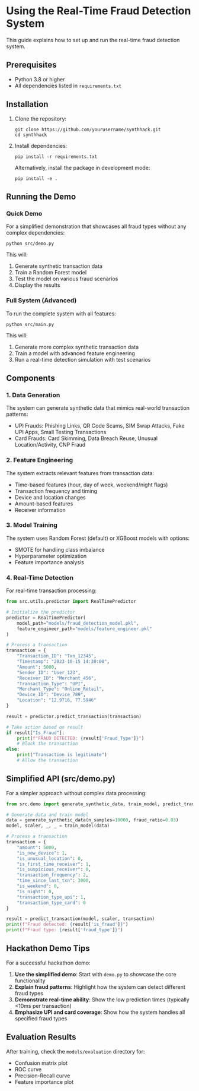 # Using the Real-Time Fraud Detection System

This guide explains how to set up and run the real-time fraud detection system.

## Prerequisites

- Python 3.8 or higher
- All dependencies listed in `requirements.txt`

## Installation

1. Clone the repository:
   ```
   git clone https://github.com/yourusername/synthhack.git
   cd synthhack
   ```

2. Install dependencies:
   ```
   pip install -r requirements.txt
   ```

   Alternatively, install the package in development mode:
   ```
   pip install -e .
   ```

## Running the Demo

### Quick Demo

For a simplified demonstration that showcases all fraud types without any complex dependencies:

```
python src/demo.py
```

This will:
1. Generate synthetic transaction data
2. Train a Random Forest model
3. Test the model on various fraud scenarios
4. Display the results

### Full System (Advanced)

To run the complete system with all features:

```
python src/main.py
```

This will:
1. Generate more complex synthetic transaction data
2. Train a model with advanced feature engineering
3. Run a real-time detection simulation with test scenarios

## Components

### 1. Data Generation

The system can generate synthetic data that mimics real-world transaction patterns:

- UPI Frauds: Phishing Links, QR Code Scams, SIM Swap Attacks, Fake UPI Apps, Small Testing Transactions
- Card Frauds: Card Skimming, Data Breach Reuse, Unusual Location/Activity, CNP Fraud

### 2. Feature Engineering

The system extracts relevant features from transaction data:

- Time-based features (hour, day of week, weekend/night flags)
- Transaction frequency and timing
- Device and location changes
- Amount-based features
- Receiver information

### 3. Model Training

The system uses Random Forest (default) or XGBoost models with options:

- SMOTE for handling class imbalance
- Hyperparameter optimization
- Feature importance analysis

### 4. Real-Time Detection

For real-time transaction processing:

```python
from src.utils.predictor import RealTimePredictor

# Initialize the predictor
predictor = RealTimePredictor(
    model_path="models/fraud_detection_model.pkl",
    feature_engineer_path="models/feature_engineer.pkl"
)

# Process a transaction
transaction = {
    "Transaction_ID": "Txn_12345",
    "Timestamp": "2023-10-15 14:30:00",
    "Amount": 5000,
    "Sender_ID": "User_123",
    "Receiver_ID": "Merchant_456",
    "Transaction_Type": "UPI",
    "Merchant_Type": "Online_Retail",
    "Device_ID": "Device_789",
    "Location": "12.9716, 77.5946"
}

result = predictor.predict_transaction(transaction)

# Take action based on result
if result["Is_Fraud"]:
    print(f"FRAUD DETECTED: {result['Fraud_Type']}")
    # Block the transaction
else:
    print("Transaction is legitimate")
    # Allow the transaction
```

## Simplified API (src/demo.py)

For a simpler approach without complex data processing:

```python
from src.demo import generate_synthetic_data, train_model, predict_transaction

# Generate data and train model
data = generate_synthetic_data(n_samples=10000, fraud_ratio=0.03)
model, scaler, _, _ = train_model(data)

# Process a transaction
transaction = {
    "amount": 5000,
    "is_new_device": 1,
    "is_unusual_location": 0,
    "is_first_time_receiver": 1,
    "is_suspicious_receiver": 0,
    "transaction_frequency": 2,
    "time_since_last_txn": 3000,
    "is_weekend": 0,
    "is_night": 0,
    "transaction_type_upi": 1,
    "transaction_type_card": 0
}

result = predict_transaction(model, scaler, transaction)
print(f"Fraud detected: {result['is_fraud']}")
print(f"Fraud type: {result['fraud_type']}")
```

## Hackathon Demo Tips

For a successful hackathon demo:

1. **Use the simplified demo**: Start with `demo.py` to showcase the core functionality
2. **Explain fraud patterns**: Highlight how the system can detect different fraud types
3. **Demonstrate real-time ability**: Show the low prediction times (typically <10ms per transaction)
4. **Emphasize UPI and card coverage**: Show how the system handles all specified fraud types

## Evaluation Results

After training, check the `models/evaluation` directory for:
- Confusion matrix plot
- ROC curve
- Precision-Recall curve
- Feature importance plot 